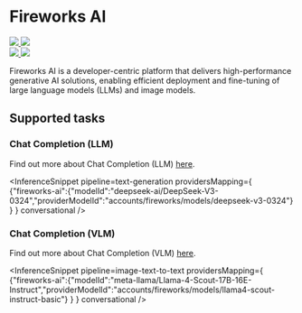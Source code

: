 <!---
WARNING

This markdown file has been generated from a script. Please do not edit it directly.

### Template

If you want to update the content related to fireworks-ai's description, please edit the template file under `https://github.com/huggingface/hub-docs/tree/main/scripts/inference-providers/templates/providers/fireworks-ai.handlebars`.

### Logos

If you want to update fireworks-ai's logo, upload a file by opening a PR on https://huggingface.co/datasets/huggingface/documentation-images/tree/main/inference-providers/logos. Ping @wauplin and @celinah on the PR to let them know you uploaded a new logo.
Logos must be in .png format and be named `fireworks-ai-light.png` and `fireworks-ai-dark.png`. Visit https://huggingface.co/settings/theme to switch between light and dark mode and check that the logos are displayed correctly.

### Generation script

For more details, check out the `generate.ts` script: https://github.com/huggingface/hub-docs/blob/main/scripts/inference-providers/scripts/generate.ts.
--->

# Fireworks AI

<div class="flex justify-center">
    <a href="https://fireworks.ai/" target="_blank">
        <img class="block dark:hidden" src="https://huggingface.co/datasets/huggingface/documentation-images/resolve/main/inference-providers/logos/fireworks-ai-light.png"/>
        <img class="hidden dark:block" src="https://huggingface.co/datasets/huggingface/documentation-images/resolve/main/inference-providers/logos/fireworks-ai-dark.png"/>
    </a>
</div>

<div class="flex justify-center">
    <a href="https://huggingface.co/fireworks-ai" target="_blank">
        <img class="block dark:hidden" src="https://huggingface.co/datasets/huggingface/badges/resolve/main/follow-us-on-hf-lg.svg"/>
        <img class="hidden dark:block" src="https://huggingface.co/datasets/huggingface/badges/resolve/main/follow-us-on-hf-lg-dark.svg"/>
    </a>
</div>

Fireworks AI is a developer-centric platform that delivers high-performance generative AI solutions, enabling efficient deployment and fine-tuning of large language models (LLMs) and image models.
## Supported tasks


### Chat Completion (LLM)

Find out more about Chat Completion (LLM) [here](../tasks/chat-completion).

<InferenceSnippet
    pipeline=text-generation
    providersMapping={ {"fireworks-ai":{"modelId":"deepseek-ai/DeepSeek-V3-0324","providerModelId":"accounts/fireworks/models/deepseek-v3-0324"} } }
conversational />


### Chat Completion (VLM)

Find out more about Chat Completion (VLM) [here](../tasks/chat-completion).

<InferenceSnippet
    pipeline=image-text-to-text
    providersMapping={ {"fireworks-ai":{"modelId":"meta-llama/Llama-4-Scout-17B-16E-Instruct","providerModelId":"accounts/fireworks/models/llama4-scout-instruct-basic"} } }
conversational />

